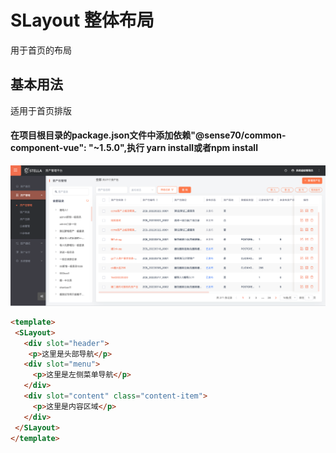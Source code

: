 # SLayout 整体布局
 
 用于首页的布局

 ## 基本用法
 适用于首页排版
 #### 在项目根目录的package.json文件中添加依赖"@sense70/common-component-vue": "~1.5.0",执行 yarn install或者npm install
 ![acatar](./layout.png)
 
 ```html
 <template>
  <SLayout>
    <div slot="header">
     <p>这里是头部导航</p>
    <div slot="menu">
      <p>这里是左侧菜单导航</p>
    </div>
    <div slot="content" class="content-item">
      <p>这里是内容区域</p>
    </div>
  </SLayout>
</template>
```